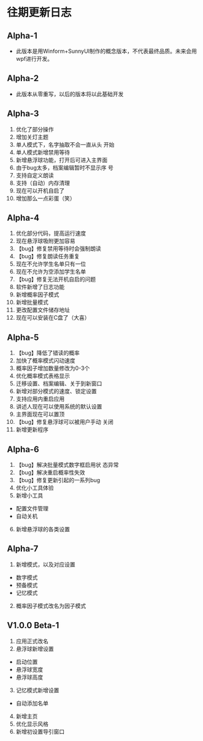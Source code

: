 
# 往期更新日志
## Alpha-1
- 此版本是用Winform+SunnyUI制作的概念版本，不代表最终品质。未来会用wpf进行开发。

## Alpha-2
- 此版本从零重写，以后的版本将以此基础开发

## Alpha-3
1. 优化了部分操作
2. 增加关灯主题
3. 单人模式下，名字抽取不会一直从头
开始
4. 单人模式新增禁用等待
5. 新增悬浮球功能，打开后可进入主界面
6. 由于bug太多，档案编辑暂时不显示序
号
7. 支持自定义朗读
8. 支持（自动）内存清理
9. 现在可以开机自启了
10. 增加那么一点彩蛋（笑）

## Alpha-4
1. 优化部分代码，提高运行速度
2. 现在悬浮球吸附更加容易
3. 【bug】修复禁用等待时会强制朗读
4. 【bug】修复朗读任务重复
5. 现在不允许学生名单只有一位
6. 现在不允许为空添加学生名单
7. 【bug】修复无法开机自启的问题
8. 软件新增了日志功能
9. 新增概率因子模式
10. 新增批量模式
11. 更改配置文件储存地址
12. 现在可以安装在C盘了（大喜）

## Alpha-5
1. 【bug】降低了错读的概率
2. 加快了概率模式闪动速度
3. 概率因子增加数量修改为0-3个
4. 优化概率模式表格显示
5. 迁移设置、档案编辑、关于到新窗口
6. 新增对部分模式的速度、锁定设置
7. 支持应用内重启应用
8. 讲述人现在可以使用系统的默认设置
9. 主界面现在可以置顶
10. 【bug】修复悬浮球可以被用户手动
关闭
11. 新增更新程序

## Alpha-6
1. 【bug】解决批量模式数字框启用状
态异常
2. 【bug】解决重启概率性失效
3. 【bug】修复更新引起的一系列bug
4. 优化小工具体验
5. 新增小工具
- 配置文件管理
- 自动关机
6. 新增悬浮球的各类设置

## Alpha-7
1. 新增模式，以及对应设置
- 数字模式
- 预备模式
- 记忆模式
2. 概率因子模式改名为因子模式

## V1.0.0 Beta-1
1. 应用正式改名
2. 悬浮球新增设置
- 启动位置
- 悬浮球宽度
- 悬浮球高度
3. 记忆模式新增设置
- 自动添加名单
4. 新增主页
5. 优化显示风格
6. 新增初设置导引窗口